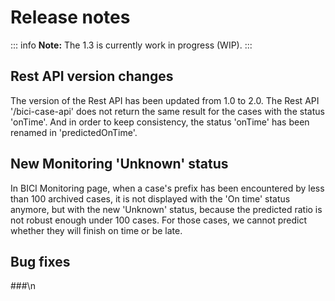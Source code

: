 # Release notes

::: info
**Note:** The 1.3 is currently work in progress (WIP).
:::


## Rest API version changes

The version of the Rest API has been updated from 1.0 to 2.0.
The Rest API '/bici-case-api' does not return the same result for the cases with the status 'onTime'. And in order to keep consistency, the status 'onTime' has been renamed in 'predictedOnTime'.

## New Monitoring 'Unknown' status

In BICI Monitoring page, when a case's prefix has been encountered by less than 100 archived cases, it is not displayed with the 'On time' status anymore, but with the new 'Unknown' status, because the predicted ratio is not robust enough under 100 cases.
For those cases, we cannot predict whether they will finish on time or be late.

## Bug fixes

 ###\n
